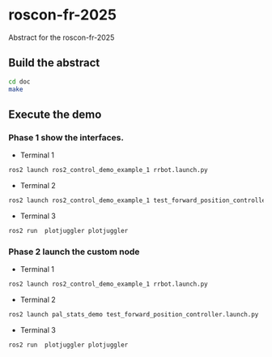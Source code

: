 # roscon-fr-2025
Abstract for the roscon-fr-2025

## Build the abstract

```bash
cd doc
make
```

## Execute the demo

### Phase 1 show the interfaces.

- Terminal 1
```bash
ros2 launch ros2_control_demo_example_1 rrbot.launch.py
```

- Terminal 2
```bash
ros2 launch ros2_control_demo_example_1 test_forward_position_controller.launch.py
```

- Terminal 3
```bash
ros2 run  plotjuggler plotjuggler
```

### Phase 2 launch the custom node

- Terminal 1
```bash
ros2 launch ros2_control_demo_example_1 rrbot.launch.py
```

- Terminal 2
```bash
ros2 launch pal_stats_demo test_forward_position_controller.launch.py
```

- Terminal 3
```bash
ros2 run  plotjuggler plotjuggler
```
